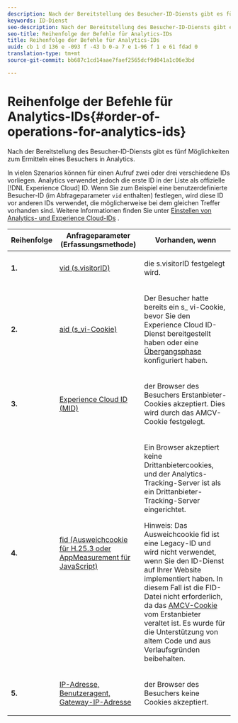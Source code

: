 ```yaml
---
description: Nach der Bereitstellung des Besucher-ID-Diensts gibt es fünf Möglichkeiten zum Ermitteln eines Besuchers in Analytics.
keywords: ID-Dienst
seo-description: Nach der Bereitstellung des Besucher-ID-Diensts gibt es fünf Möglichkeiten zum Ermitteln eines Besuchers in Analytics.
seo-title: Reihenfolge der Befehle für Analytics-IDs
title: Reihenfolge der Befehle für Analytics-IDs
uuid: cb 1 d 136 e -093 f -43 b 0-a 7 e 1-96 f 1 e 61 fdad 0
translation-type: tm+mt
source-git-commit: bb687c1cd14aae7faef2565dcf9d041a1c06e3bd

---
```



# Reihenfolge der Befehle für Analytics-IDs{#order-of-operations-for-analytics-ids}

Nach der Bereitstellung des Besucher-ID-Diensts gibt es fünf Möglichkeiten zum Ermitteln eines Besuchers in Analytics.

In vielen Szenarios können für einen Aufruf zwei oder drei verschiedene IDs vorliegen. Analytics verwendet jedoch die erste ID in der Liste als offizielle [!DNL Experience Cloud] ID. Wenn Sie zum Beispiel eine benutzerdefinierte Besucher-ID (im Abfrageparameter `vid` enthalten) festlegen, wird diese ID vor anderen IDs verwendet, die möglicherweise bei dem gleichen Treffer vorhanden sind. Weitere Informationen finden Sie unter [Einstellen von Analytics- und Experience Cloud-IDs](../../mcvid-reference/mcvid-analytics-reference/mcvid-analytics-ids.md#concept-f381dd18ee184c6c8e48286937a161d6) .

<table id="table_D267D36451F643D1BB68AF6FEAA6AD1A"> 
 <thead> 
  <tr> 
   <th colname="col1" class="entry"> Reihenfolge </th> 
   <th colname="col2" class="entry"> Anfrageparameter (Erfassungsmethode) </th> 
   <th colname="col3" class="entry"> Vorhanden, wenn </th> 
  </tr> 
 </thead>
 <tbody> 
  <tr> 
   <td colname="col1"> <p> <b>1.<sup></sup></b> </p> </td> 
   <td colname="col2"> <p> <a href="https://marketing.adobe.com/resources/help/en_US/sc/implement/?f=visid_custom" format="http" scope="external"> vid (s.visitorID)</a> </p> </td> 
   <td colname="col3"> <p>die <span class="codeph">s.visitorID</span> festgelegt wird. </p> </td> 
  </tr> 
  <tr> 
   <td colname="col1"> <p> <b>2.<sup></sup></b> </p> </td> 
   <td colname="col2"> <p> <a href="https://marketing.adobe.com/resources/help/en_US/sc/implement/?f=visid_analytics" format="http" scope="external"> aid (s_vi-Cookie)</a> </p> </td> 
   <td colname="col3"> <p>Der Besucher hatte bereits ein s_ vi-Cookie, bevor Sie den <span class="keyword"> Experience Cloud</span> ID-Dienst bereitgestellt haben oder eine <a href="../../mcvid-reference/mcvid-analytics-reference/mcvid-grace-period.md" format="dita" scope="local"> Übergangsphase</a> konfiguriert haben. </p> </td> 
  </tr> 
  <tr> 
   <td colname="col1"> <p> <b>3.<sup></sup></b> </p> </td> 
   <td colname="col2"> <p> <a href="../../mcvid-introduction/mcvid-cookies.md#section-7ff7d96d6e4141b08a84a75a63d7814c" format="dita" scope="local"> Experience Cloud ID (MID) </a> </p> </td> 
   <td colname="col3"> <p>der Browser des Besuchers Erstanbieter-Cookies akzeptiert. Dies wird durch das AMCV-Cookie festgelegt. </p> </td> 
  </tr> 
  <tr> 
   <td colname="col1"> <p> <b>4.<sup></sup></b> </p> </td> 
   <td colname="col2"> <p> <a href="https://marketing.adobe.com/resources/help/en_US/sc/implement/?f=visid_fallback" format="http" scope="external"> fid (Ausweichcookie für H.25.3 oder AppMeasurement für JavaScript)</a> </p> </td> 
   <td colname="col3"> <p>Ein Browser akzeptiert keine Drittanbietercookies, und der Analytics-Tracking-Server ist als ein Drittanbieter-Tracking-Server eingerichtet. </p> <p> <p>Hinweis: Das Ausweichcookie <span class="codeph">fid</span> ist eine Legacy-ID und wird nicht verwendet, wenn Sie den ID-Dienst auf Ihrer Website implementiert haben. In diesem Fall ist die <span class="codeph"> FID-Datei</span> nicht erforderlich, da das <a href="../../mcvid-introduction/mcvid-cookies.md" format="dita" scope="local"> AMCV-Cookie</a> vom Erstanbieter veraltet ist. Es wurde für die Unterstützung von altem Code und aus Verlaufsgründen beibehalten. </p> </p> </td> 
  </tr> 
  <tr> 
   <td colname="col1"> <p> <b>5.<sup></sup></b> </p> </td> 
   <td colname="col2"> <p> <a href="https://marketing.adobe.com/resources/help/en_US/sc/implement/?f=visid_fallback" format="http" scope="external"> IP-Adresse, Benutzeragent, Gateway-IP-Adresse</a> </p> </td> 
   <td colname="col3"> <p>der Browser des Besuchers keine Cookies akzeptiert. </p> </td> 
  </tr> 
 </tbody> 
</table>

